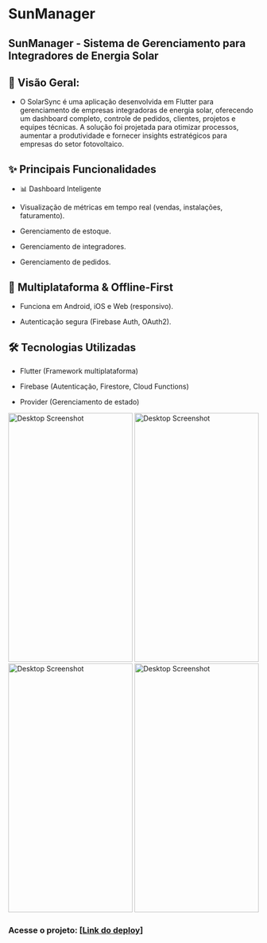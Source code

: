 # SunManager

## SunManager - Sistema de Gerenciamento para Integradores de Energia Solar
## 📌 Visão Geral:

- O SolarSync é uma aplicação desenvolvida em Flutter para gerenciamento de empresas integradoras de energia solar, oferecendo um dashboard completo, controle de pedidos, clientes, projetos e equipes técnicas. A solução foi projetada para otimizar processos, aumentar a produtividade e fornecer insights estratégicos para empresas do setor fotovoltaico.


## ✨ Principais Funcionalidades

- 📊 Dashboard Inteligente

- Visualização de métricas em tempo real (vendas, instalações, faturamento).

- Gerenciamento de estoque.

- Gerenciamento de integradores.

- Gerenciamento de pedidos.

## 📱 Multiplataforma & Offline-First
- Funciona em Android, iOS e Web (responsivo).

- Autenticação segura (Firebase Auth, OAuth2).

## 🛠️ Tecnologias Utilizadas
- Flutter (Framework multiplataforma)

- Firebase (Autenticação, Firestore, Cloud Functions)

- Provider (Gerenciamento de estado)

<img src="https://i.imgur.com/T1EVy0Z.png" alt="Desktop Screenshot" width="250" height="500"/>

<img src="https://i.imgur.com/bKnA4XC.png" alt="Desktop Screenshot" width="250" height="500"/>

<img src="https://i.imgur.com/D15rNoG.png" alt="Desktop Screenshot" width="250" height="500"/>

<img src="https://i.imgur.com/FtlRDUF.png" alt="Desktop Screenshot" width="250" height="500"/>


### Acesse o projeto: [[Link do deploy](https://esfera-admin-3c6k.vercel.app/)]